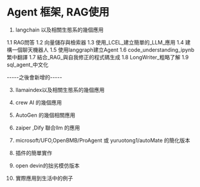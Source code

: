 # Agent 框架, RAG使用

1. langchain 以及相關生態系的幾個應用

  1.1 RAG問答
  1.2 向量儲存與檢索器
  1.3 使用_LCEL_建立簡單的_LLM_應用
  1.4 建構一個聊天機器人
  1.5 使用langgraph建立Agent
  1.6 code_understanding_ipynb繁中翻譯
  1.7 結合_RAG_與自我修正的程式碼生成
  1.8 LongWriter_粗略了解
  1.9 sql_agent_中文化


-----之後會新增的-----

3. llamaindex以及相關生態系的幾個應用

4. crew AI 的幾個應用

5. AutoGen 的幾個相關應用


6. zaiper ,Dify 聯合llm 的應用

7. microsoft/UFO,OpenBMB/ProAgent 或 yuruotong1/autoMate 的簡化版本

8. 插件的簡單實作

9. open devin的拙劣模仿版本

10. 實際應用到生活中的例子 

